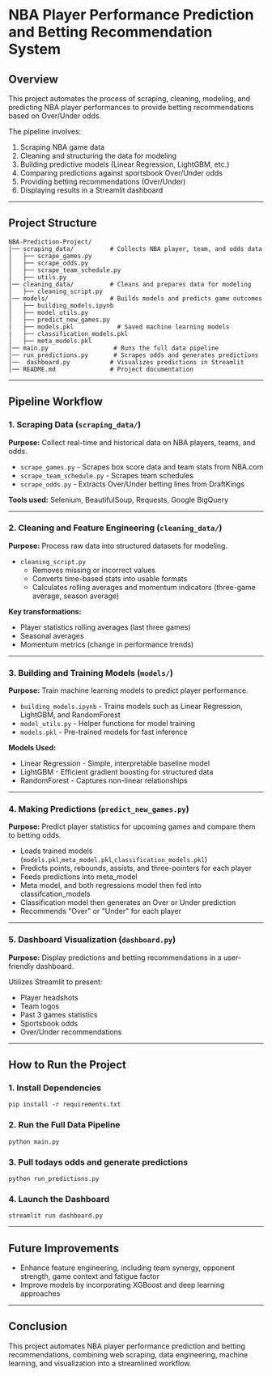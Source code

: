 # NBA Player Performance Prediction and Betting Recommendation System

## Overview
This project automates the process of scraping, cleaning, modeling, and predicting NBA player performances to provide betting recommendations based on Over/Under odds.

The pipeline involves:
1. Scraping NBA game data
2. Cleaning and structuring the data for modeling
3. Building predictive models (Linear Regression, LightGBM, etc.)
4. Comparing predictions against sportsbook Over/Under odds
5. Providing betting recommendations (Over/Under)
6. Displaying results in a Streamlit dashboard

---

## Project Structure

```
NBA-Prediction-Project/
│── scraping_data/          # Collects NBA player, team, and odds data  
│   ├── scrape_games.py  
│   ├── scrape_odds.py  
│   ├── scrape_team_schedule.py  
│   ├── utils.py  
│── cleaning_data/          # Cleans and prepares data for modeling  
│   ├── cleaning_script.py  
│── models/                 # Builds models and predicts game outcomes  
│   ├── building_models.ipynb  
│   ├── model_utils.py  
│   ├── predict_new_games.py
|   ├── models.pkl            # Saved machine learning models  
|   ├── classification_models.pkl 
│   ├── meta_models.pkl          
│── main.py                  # Runs the full data pipeline  
│── run_predictions.py       # Scrapes odds and generates predictions
│──  dashboard.py           # Visualizes predictions in Streamlit  
│── README.md               # Project documentation  
```

---

## Pipeline Workflow

### 1. Scraping Data (`scraping_data/`)
**Purpose:** Collect real-time and historical data on NBA players, teams, and odds.

- `scrape_games.py` - Scrapes box score data and team stats from NBA.com
- `scrape_team_schedule.py` - Scrapes team schedules
- `scrape_odds.py` - Extracts Over/Under betting lines from DraftKings

**Tools used:** Selenium, BeautifulSoup, Requests, Google BigQuery

---

### 2. Cleaning and Feature Engineering (`cleaning_data/`)
**Purpose:** Process raw data into structured datasets for modeling.

- `cleaning_script.py`  
  - Removes missing or incorrect values  
  - Converts time-based stats into usable formats  
  - Calculates rolling averages and momentum indicators (three-game average, season average)  

**Key transformations:**
- Player statistics rolling averages (last three games)
- Seasonal averages
- Momentum metrics (change in performance trends)

---

### 3. Building and Training Models (`models/`)
**Purpose:** Train machine learning models to predict player performance.

- `building_models.ipynb` - Trains models such as Linear Regression, LightGBM, and RandomForest
- `model_utils.py` - Helper functions for model training
- `models.pkl` - Pre-trained models for fast inference

**Models Used:**
- Linear Regression - Simple, interpretable baseline model
- LightGBM - Efficient gradient boosting for structured data
- RandomForest - Captures non-linear relationships

---

### 4. Making Predictions (`predict_new_games.py`)
**Purpose:** Predict player statistics for upcoming games and compare them to betting odds.

- Loads trained models (`models.pkl`,`meta_model.pkl`,`classification_models.pkl`)
- Predicts points, rebounds, assists, and three-pointers for each player
- Feeds predictions into meta_model
- Meta model, and both regressions model then fed into classifcation_models
- Classification model then generates an Over or Under prediction
- Recommends "Over" or "Under" for each player

---

### 5. Dashboard Visualization (`dashboard.py`)
**Purpose:** Display predictions and betting recommendations in a user-friendly dashboard.

Utilizes Streamlit to present:
- Player headshots
- Team logos
- Past 3 games statistics
- Sportsbook odds
- Over/Under recommendations

---

## How to Run the Project

### 1. Install Dependencies
```
pip install -r requirements.txt
```

### 2. Run the Full Data Pipeline
```
python main.py
```

### 3. Pull todays odds and generate predictions
```
python run_predictions.py
```

### 4. Launch the Dashboard
```
streamlit run dashboard.py
```

---

## Future Improvements
- Enhance feature engineering, including team synergy, opponent strength, game context and fatigue factor
- Improve models by incorporating XGBoost and deep learning approaches


---

## Conclusion
This project automates NBA player performance prediction and betting recommendations, combining web scraping, data engineering, machine learning, and visualization into a streamlined workflow.

